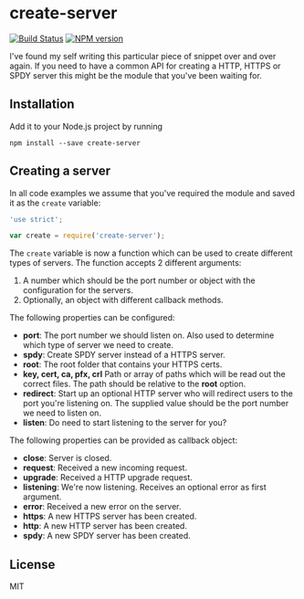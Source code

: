 # create-server

[![Build Status](https://travis-ci.org/primus/create-server.svg?branch=master)](https://travis-ci.org/primus/create-server)
[![NPM version](https://badge.fury.io/js/create-server.svg)](http://badge.fury.io/js/create-server)

I've found my self writing this particular piece of snippet over and over again.
If you need to have a common API for creating a HTTP, HTTPS or SPDY server this
might be the module that you've been waiting for.

## Installation

Add it to your Node.js project by running

```
npm install --save create-server
```

## Creating a server

In all code examples we assume that you've required the module and saved it as
the `create` variable:

```js
'use strict';

var create = require('create-server');
```

The `create` variable is now a function which can be used to create different
types of servers. The function accepts 2 different arguments:

1. A number which should be the port number or object with the configuration for
   the servers.
2. Optionally, an object with different callback methods.

The following properties can be configured:

- **port**: The port number we should listen on. Also used to determine which
  type of server we need to create.
- **spdy**: Create SPDY server instead of a HTTPS server.
- **root**: The root folder that contains your HTTPS certs.
- **key, cert, ca, pfx, crl** Path or array of paths which will be read out the
  correct files. The path should be relative to the **root** option.
- **redirect**: Start up an optional HTTP server who will redirect users to the
  port you're listening on. The supplied value should be the port number we need
  to listen on.
- **listen**: Do need to start listening to the server for you?

The following properties can be provided as callback object:

- **close**: Server is closed.
- **request**: Received a new incoming request.
- **upgrade**: Received a HTTP upgrade request.
- **listening**: We're now listening. Receives an optional error as first
  argument.
- **error**: Received a new error on the server.
- **https**: A new HTTPS server has been created.
- **http**: A new HTTP server has been created.
- **spdy**: A new SPDY server has been created.

## License

MIT
